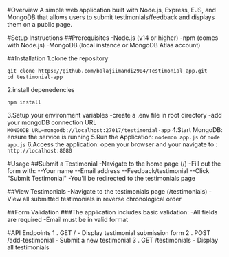 #Overview
A simple web application built with Node.js, Express, EJS, and MongoDB that allows users to submit testimonials/feedback and displays them on a public page.

#Setup Instructions
##Prerequisites
-Node.js (v14 or higher)
-npm (comes with Node.js)
-MongoDB (local instance or MongoDB Atlas account)

##Installation
1.clone the repository
```
git clone https://github.com/balajiimandi2904/Testimonial_app.git
cd testimonial-app
```
2.install depenedencies
```
npm install
```
3.Setup your environment variables
-create a .env file in root directory
-add your mongoDB connection URL
  ```MONGODB_URL=mongodb://localhost:27017/testimonial-app```
4.Start MongoDB: ensure the service is running
5.Run the Application:
```nodemon app.js```
or
```node app.js```
6.Access the application:
open your browser and your navigate to : ```http://localhost:8080```

#Usage
##Submit a Testimonial
-Navigate to the home page (/)
-Fill out the form with:
 --Your name
 --Email address
 --Feedback/testimonial
 --Click "Submit Testimonial"
-You'll be redirected to the testimonials page

##View Testimonials
-Navigate to the testimonials page (/testimonials)
-View all submitted testimonials in reverse chronological order

##Form Validation
###The application includes basic validation:
-All fields are required
-Email must be in valid format

#API Endpoints
1 . GET / - Display testimonial submission form
2 . POST /add-testimonial - Submit a new testimonial
3 . GET /testimonials - Display all testimonials
